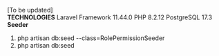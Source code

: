 [To be updated]<br>
<strong>TECHNOLOGIES</strong>
 Laravel Framework 11.44.0
 PHP 8.2.12
 PostgreSQL 17.3
<br><strong>Seeder</strong>
1. php artisan db:seed --class=RolePermissionSeeder
2. php artisan db:seed

